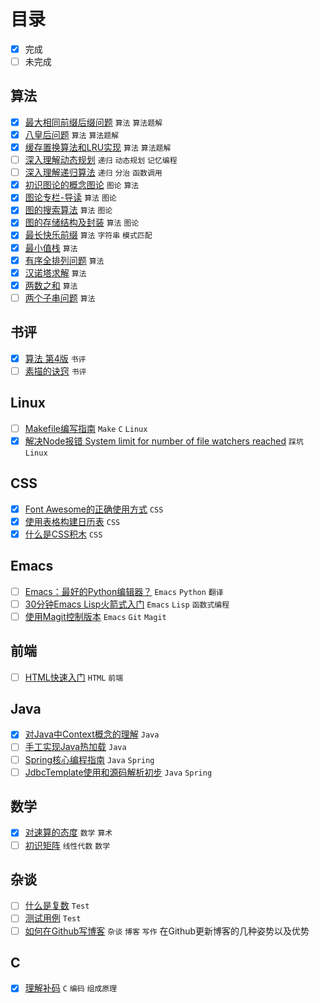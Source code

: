 # 目录

- [x] 完成
- [ ] 未完成

## 算法

- [x] [最大相同前缀后缀问题](articles/algorithm/classical-algorithm-maximum-same-prefix-suffix/) `算法`  `算法题解`   
- [x] [八皇后问题](articles/algorithm/classical-algorithm-n-queens/) `算法`  `算法题解`   
- [x] [缓存置换算法和LRU实现](articles/algorithm/classical-algotithm-for-cache-replacement/) `算法`  `算法题解`   
- [ ] [深入理解动态规划](articles/algorithm/deep-understanding-of-dynamic-programming/) `递归`  `动态规划`  `记忆编程`   
- [ ] [深入理解递归算法](articles/algorithm/deep-understanding-of-recursion/) `递归`  `分治`  `函数调用`   
- [x] [初识图论的概念图论](articles/algorithm/graph-theory-first-learn-and-concepts/) `图论`  `算法`   
- [x] [图论专栏-导读](articles/algorithm/graph-theory-guide/) `算法`  `图论`   
- [x] [图的搜索算法](articles/algorithm/graph-theory-search/) `算法`  `图论`   
- [x] [图的存储结构及封装](articles/algorithm/graph-theory-storage-structure/) `算法`  `图论`   
- [x] [最长快乐前缀](articles/algorithm/question-longest-happy-prefix/) `算法`  `字符串`  `模式匹配`   
- [x] [最小值栈](articles/algorithm/question-min-num-of-stack/) `算法`   
- [x] [有序全排列问题](articles/algorithm/question-next-permutation/) `算法`   
- [x] [汉诺塔求解](articles/algorithm/question-recursion-hanoi/) `算法`   
- [x] [两数之和](articles/algorithm/question-sum-of-two-numbers/) `算法`   
- [ ] [两个子串问题](articles/algorithm/question-two-substrings/) `算法`   

## 书评

- [x] [算法 第4版](articles/book/review-of-algorithm4th/) `书评`   
- [ ] [素描的诀窍](articles/book/review-of-keys-to-drawing/) `书评`   

## Linux

- [ ] [Makefile编写指南](articles/c/how-to-write-makefile/) `Make`  `C`  `Linux`   
- [x] [解决Node报错 System limit for number of file watchers reached](articles/linux/solution-for-kde-node-watch-limit-error/) `踩坑`  `Linux`   

## CSS

- [x] [Font Awesome的正确使用方式](articles/css/css-building-blocks/correct-use-of-fa/) `CSS`   
- [x] [使用表格构建日历表](articles/css/css-building-blocks/table-based-calendar/) `CSS`   
- [x] [什么是CSS积木](articles/css/css-building-blocks/what-is-this/) `CSS`   

## Emacs

- [ ] [Emacs：最好的Python编辑器？](articles/emacs/emacs-the-best-python-editor/) `Emacs`  `Python`  `翻译`   
- [ ] [30分钟Emacs Lisp火箭式入门](articles/emacs/learn-emacs-lisp-in-30-minutes/) `Emacs`  `Lisp`  `函数式编程`   
- [ ] [使用Magit控制版本](articles/emacs/magit-notes/) `Emacs`  `Git`  `Magit`   

## 前端

- [ ] [HTML快速入门](articles/html/quick-learn-html/) `HTML`  `前端`   

## Java

- [x] [对Java中Context概念的理解](articles/java/context-concept-in-java/) `Java`   
- [ ] [手工实现Java热加载](articles/java/java-hot-swap-mechanism/) `Java`   
- [ ] [Spring核心编程指南](articles/java/spring-learn-core/) `Java`  `Spring`   
- [ ] [JdbcTemplate使用和源码解析初步](articles/java/spring-learn-jebctemplate-src/) `Java`  `Spring`   

## 数学

- [x] [对速算的态度](articles/mathematics/attitude-to-quick-calculation/) `数学`  `算术`   
- [ ] [初识矩阵](articles/mathematics/linear-algebra/linear-algebra-what-is-matrix/) `线性代数`  `数学`   

## 杂谈

- [ ] [什么是复数](articles/mathematics/what-is-complex-number/) `Test`   
- [ ] [测试用例](articles/test/) `Test`   
- [ ] [如何在Github写博客](articles/yet/how-to-blog-in-github/) `杂谈`  `博客`  `写作`   在Github更新博客的几种姿势以及优势

## C

- [x] [理解补码](articles/yet/understand-complement-code/) `C`  `编码`  `组成原理`   

